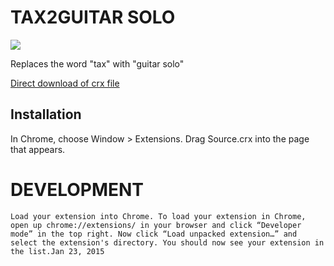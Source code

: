 TAX2GUITAR SOLO
=============

![](logo.png)

Replaces the word "tax" with "guitar solo"

[Direct download of crx file](https://github.com/coleww/cloud-to-butts/blob/campaign2016/Source.crx?raw=true)

Installation
------------

In Chrome, choose Window > Extensions.  Drag Source.crx into the page that appears.


DEVELOPMENT
===================

```
Load your extension into Chrome. To load your extension in Chrome, open up chrome://extensions/ in your browser and click “Developer mode” in the top right. Now click “Load unpacked extension…” and select the extension's directory. You should now see your extension in the list.Jan 23, 2015
```
